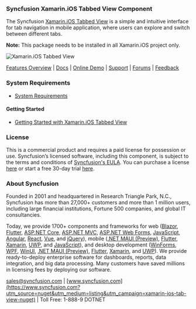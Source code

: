 ### Syncfusion Xamarin.iOS Tabbed View Component
The Syncfusion [Xamarin.iOS Tabbed View](https://www.syncfusion.com/xamarin-ios-ui-controls/tabbed-view?utm_source=nuget&utm_medium=listing&utm_campaign=xamarin-ios-tab-view-nuget) is a simple and intuitive interface for tab navigation in mobile application, where users can explore and switch between different tabs.
 
**Note:** This package needs to be installed in all Xamarin.iOS project only.

![Xamarin.iOS Tabbed View](https://cdn.syncfusion.com/nuget-readme/xamarin/xamarin_ios_tabview.png)

[Features Overview](https://www.syncfusion.com/xamarin-ios-ui-controls/tabbed-view?utm_source=nuget&utm_medium=listing&utm_campaign=xamarin-ios-tab-view-nuget) | [Docs](https://help.syncfusion.com/xamarin-ios/sftabview/getting-started?utm_source=nuget&utm_medium=listing&utm_campaign=xamarin-ios-tab-view-nuget) | [Online Demo](https://github.com/syncfusion/xamarin-demos?utm_source=nuget&utm_medium=listing&utm_campaign=xamarin-ios-tab-view-nuget) | [Support](https://www.syncfusion.com/support/directtrac/incidents/newincident?utm_source=nuget&utm_medium=listing&utm_campaign=xamarin-ios-tab-view-nuget) | [Forums](https://www.syncfusion.com/forums/xamarin.ios?utm_source=nuget&utm_medium=listing&utm_campaign=xamarin-ios-tab-view-nuget) | [Feedback](https://www.syncfusion.com/feedback/xamarin-ios?utm_source=nuget&utm_medium=listing&utm_campaign=xamarin-ios-tab-view-nuget)

### System Requirements

* [System Requirements](https://help.syncfusion.com/xamarin-ios/installation-and-upgrade/system-requirements?utm_source=nuget&utm_medium=listing&utm_campaign=xamarin-ios-tab-view-nuget)

#### Getting Started

* [Getting Started with Xamarin.iOS Tabbed View](https://help.syncfusion.com/xamarin-ios/sftabview/getting-started?utm_source=nuget&utm_medium=listing&utm_campaign=xamarin-ios-tab-view-nuget)

### License

This is a commercial product and requires a paid license for possession or use. Syncfusion’s licensed software, including this component, is subject to the terms and conditions of [Syncfusion's EULA](https://www.syncfusion.com/eula/es/?utm_source=nuget&utm_medium=listing&utm_campaign=xamarin-ios-tab-view-nuget). You can purchase a license [here](https://www.syncfusion.com/sales/products?utm_source=nuget&utm_medium=listing&utm_campaign=xamarin-ios-tab-view-nuget) or start a free 30-day trial [here](https://www.syncfusion.com/account/manage-trials/start-trials?utm_source=nuget&utm_medium=listing&utm_campaign=xamarin-ios-tab-view-nuget).

### About Syncfusion

Founded in 2001 and headquartered in Research Triangle Park, N.C., Syncfusion has more than 27,000+ customers and more than 1 million users, including large financial institutions, Fortune 500 companies, and global IT consultancies.
 
Today, we provide 1700+ components and frameworks for web ([Blazor](https://www.syncfusion.com/blazor-components?utm_source=nuget&utm_medium=listing&utm_campaign=xamarin-ios-tab-view-nuget), [Flutter](https://www.syncfusion.com/flutter-widgets?utm_source=nuget&utm_medium=listing&utm_campaign=xamarin-ios-tab-view-nuget), [ASP.NET Core](https://www.syncfusion.com/aspnet-core-ui-controls?utm_source=nuget&utm_medium=listing&utm_campaign=xamarin-ios-tab-view-nuget), [ASP.NET MVC](https://www.syncfusion.com/aspnet-mvc-ui-controls?utm_source=nuget&utm_medium=listing&utm_campaign=xamarin-ios-tab-view-nuget), [ASP.NET Web Forms](https://www.syncfusion.com/jquery/aspnet-webforms-ui-controls?utm_source=nuget&utm_medium=listing&utm_campaign=xamarin-ios-tab-view-nuget), [JavaScript](https://www.syncfusion.com/javascript-ui-controls?utm_source=nuget&utm_medium=listing&utm_campaign=xamarin-ios-tab-view-nuget), [Angular](https://www.syncfusion.com/angular-ui-components?utm_source=nuget&utm_medium=listing&utm_campaign=xamarin-ios-tab-view-nuget), [React](https://www.syncfusion.com/react-ui-components?utm_source=nuget&utm_medium=listing&utm_campaign=xamarin-ios-tab-view-nuget), [Vue](https://www.syncfusion.com/vue-ui-components?utm_source=nuget&utm_medium=listing&utm_campaign=xamarin-ios-tab-view-nuget), and [jQuery](https://www.syncfusion.com/jquery-ui-widgets?utm_source=nuget&utm_medium=listing&utm_campaign=xamarin-ios-tab-view-nuget)), mobile ([.NET MAUI (Preview)](https://www.syncfusion.com/maui-controls?utm_source=nuget&utm_medium=listing&utm_campaign=xamarin-ios-tab-view-nuget), [Flutter](https://www.syncfusion.com/flutter-widgets?utm_source=nuget&utm_medium=listing&utm_campaign=xamarin-ios-tab-view-nuget), [Xamarin](https://www.syncfusion.com/xamarin-ui-controls?utm_source=nuget&utm_medium=listing&utm_campaign=xamarin-ios-tab-view-nuget), [UWP](https://www.syncfusion.com/uwp-ui-controls?utm_source=nuget&utm_medium=listing&utm_campaign=xamarin-ios-tab-view-nuget), and [JavaScript](https://www.syncfusion.com/javascript-ui-controls?utm_source=nuget&utm_medium=listing&utm_campaign=xamarin-ios-tab-view-nuget)), and desktop development ([WinForms](https://www.syncfusion.com/winforms-ui-controls?utm_source=nuget&utm_medium=listing&utm_campaign=xamarin-ios-tab-view-nuget), [WPF](https://www.syncfusion.com/wpf-controls?utm_source=nuget&utm_medium=listing&utm_campaign=xamarin-ios-tab-view-nuget), [WinUI](https://www.syncfusion.com/winui-controls?utm_source=nuget&utm_medium=listing&utm_campaign=xamarin-ios-tab-view-nuget), [.NET MAUI (Preview)](https://www.syncfusion.com/maui-controls?utm_source=nuget&utm_medium=listing&utm_campaign=xamarin-ios-tab-view-nuget), [Flutter](https://www.syncfusion.com/flutter-widgets?utm_source=nuget&utm_medium=listing&utm_campaign=xamarin-ios-tab-view-nuget), [Xamarin](https://www.syncfusion.com/xamarin-ui-controls?utm_source=nuget&utm_medium=listing&utm_campaign=xamarin-ios-tab-view-nuget), and [UWP](https://www.syncfusion.com/uwp-ui-controls?utm_source=nuget&utm_medium=listing&utm_campaign=xamarin-ios-tab-view-nuget)). We provide ready-to-deploy enterprise software for dashboards, reports, data integration, and big data processing. Many customers have saved millions in licensing fees by deploying our software.

[sales@syncfusion.com](mailto:sales@syncfusion.com?Subject=Syncfusion%20Xamarin.iOS%20TabbedView-%20NuGet) | [www.syncfusion.com](https://www.syncfusion.com?utm_source=nuget&utm_medium=listing&utm_campaign=xamarin-ios-tab-view-nuget) | Toll Free: 1-888-9 DOTNET


     